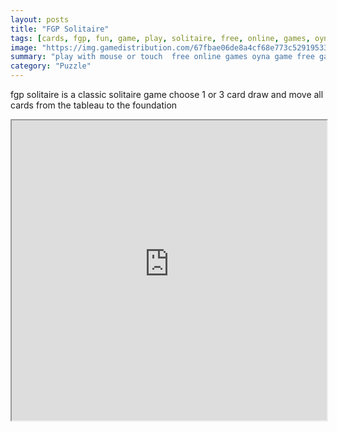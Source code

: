 ```yaml
---
layout: posts
title: "FGP Solitaire"
tags: [cards, fgp, fun, game, play, solitaire, free, online, games, oyna, game, free, games, play, play, games]
image: "https://img.gamedistribution.com/67fbae06de8a4cf68e773c5291953319.jpg"
summary: "play with mouse or touch  free online games oyna game free games play play games"
category: "Puzzle"
---
```


fgp solitaire is a classic solitaire game choose 1 or 3 card draw and move all cards from the tableau to the foundation

<iframe width="100%" height="480px;" src="https://html5.gamedistribution.com/67fbae06de8a4cf68e773c5291953319/"></iframe>